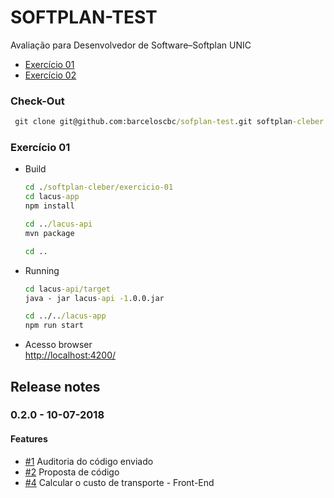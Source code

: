 # SOFTPLAN-TEST 
Avaliação  para  Desenvolvedor  de  Software–Softplan  UNIC

* [Exercício 01 ](exercicio-01/README.md)
* [Exercício 02 ](exercicio-02/README.md)

### Check-Out
```cmd
 git clone git@github.com:barceloscbc/sofplan-test.git softplan-cleber
```
### Exercício 01
* Build 
	```cmd
	cd ./softplan-cleber/exercicio-01
	cd lacus-app
	npm install
	
	cd ../lacus-api
	mvn package
	
	cd ..
	```
* Running
	```cmd
	cd lacus-api/target
	java - jar lacus-api -1.0.0.jar
	
	cd ../../lacus-app
	npm run start
	```
* Acesso browser<br/>
	[http://localhost:4200/](http://localhost:4200/)

## Release notes

### 0.2.0 - 10-07-2018
#### Features
* [#1](https://github.com/barceloscbc/sofplan-test/issues/1) Auditoria do código enviado
* [#2](https://github.com/barceloscbc/sofplan-test/issues/2) Proposta de código
* [#4](https://github.com/barceloscbc/sofplan-test/issues/4) Calcular o custo de transporte - Front-End

